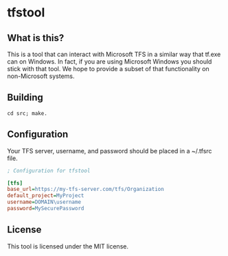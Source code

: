 tfstool
=======

What is this?
-------------

This is a tool that can interact with Microsoft TFS in a similar way that
tf.exe can on Windows. In fact, if you are using Microsoft Windows you should
stick with that tool. We hope to provide a subset of that functionality on
non-Microsoft systems.

Building
--------

```
cd src; make.
```

Configuration
-------------

Your TFS server, username, and password should be placed in a ~/.tfsrc
file.

```ini
; Configuration for tfstool

[tfs]
base_url=https://my-tfs-server.com/tfs/Organization
default_project=MyProject
username=DOMAIN\username
password=MySecurePassword
```

License
-------

This tool is licensed under the MIT license.
